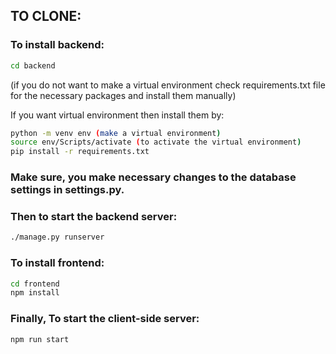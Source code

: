 ## TO CLONE:

### To install backend:

```bash
cd backend
``` 
(if you do not want to make a virtual environment check requirements.txt file for the necessary packages and install them manually)

If you want virtual environment then install them by:

```bash
python -m venv env (make a virtual environment)
source env/Scripts/activate (to activate the virtual environment)
pip install -r requirements.txt
```
### Make sure, you make necessary changes to the database settings in settings.py. 

### Then to start the backend server:

```bash
./manage.py runserver

```

### To install frontend:

```bash
cd frontend
npm install 
```

### Finally, To start the client-side server:

```bash
npm run start
```
